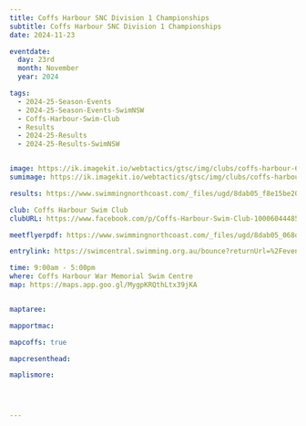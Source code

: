 ```yaml
---
title: Coffs Harbour SNC Division 1 Championships
subtitle: Coffs Harbour SNC Division 1 Championships
date: 2024-11-23

eventdate:
  day: 23rd
  month: November
  year: 2024

tags:
  - 2024-25-Season-Events
  - 2024-25-Season-Events-SwimNSW
  - Coffs-Harbour-Swim-Club
  - Results
  - 2024-25-Results
  - 2024-25-Results-SwimNSW


image: https://ik.imagekit.io/webtactics/gtsc/img/clubs/coffs-harbour-600x400.jpg
sumimage: https://ik.imagekit.io/webtactics/gtsc/img/clubs/coffs-harbour-400x600.jpg

results: https://www.swimmingnorthcoast.com/_files/ugd/8dab05_f8e15be203994a51993fa1fdce7a1030.pdf

club: Coffs Harbour Swim Club
clubURL: https://www.facebook.com/p/Coffs-Harbour-Swim-Club-100060444858133/

meetflyerpdf: https://www.swimmingnorthcoast.com/_files/ugd/8dab05_068dab087119484088ecf5684c56c5f2.pdf

entrylink: https://swimcentral.swimming.org.au/bounce?returnUrl=%2Fevents%2F89a7a61f-f077-ef11-ac20-0022489771e1%2Fdetail

time: 9:00am - 5:00pm
where: Coffs Harbour War Memorial Swim Centre
map: https://maps.app.goo.gl/MygpKRQthLtx39jKA


maptaree:

mapportmac:

mapcoffs: true

mapcresenthead:

maplismore: 




---
```



